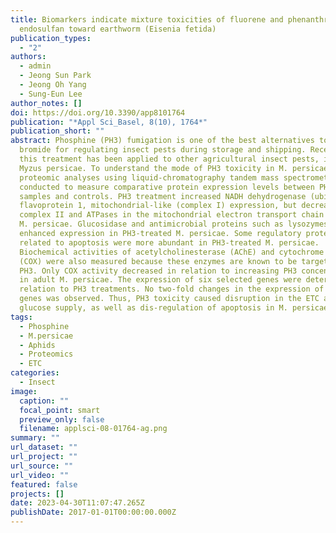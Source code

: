 ```yaml
---
title: Biomarkers indicate mixture toxicities of fluorene and phenanthrene with
  endosulfan toward earthworm (Eisenia fetida)
publication_types:
  - "2"
authors:
  - admin
  - Jeong Sun Park
  - Jeong Oh Yang
  - Sung-Eun Lee
author_notes: []
doi: https://doi.org/10.3390/app8101764
publication: "*Appl Sci_Basel, 8(10), 1764*"
publication_short: ""
abstract: Phosphine (PH3) fumigation is one of the best alternatives to methyl
  bromide for regulating insect pests during storage and shipping. Recently,
  this treatment has been applied to other agricultural insect pests, including
  Myzus persicae. To understand the mode of PH3 toxicity in M. persicae,
  proteomic analyses using liquid-chromatography tandem mass spectrometry were
  conducted to measure comparative protein expression levels between PH3-treated
  samples and controls. PH3 treatment increased NADH dehydrogenase (ubiquinone)
  flavoprotein 1, mitochondrial-like (complex I) expression, but decreased
  complex II and ATPases in the mitochondrial electron transport chain (ETC) of
  M. persicae. Glucosidase and antimicrobial proteins such as lysozymes showed
  enhanced expression in PH3-treated M. persicae. Some regulatory proteins
  related to apoptosis were more abundant in PH3-treated M. persicae.
  Biochemical activities of acetylcholinesterase (AChE) and cytochrome c oxidase
  (COX) were also measured because these enzymes are known to be targeted by
  PH3. Only COX activity decreased in relation to increasing PH3 concentrations
  in adult M. persicae. The expression of six selected genes were determined in
  relation to PH3 treatments. No two-fold changes in the expression of the six
  genes was observed. Thus, PH3 toxicity caused disruption in the ETC and
  glucose supply, as well as dis-regulation of apoptosis in M. persicae.
tags:
  - Phosphine
  - M.persicae
  - Aphids
  - Proteomics
  - ETC
categories:
  - Insect
image:
  caption: ""
  focal_point: smart
  preview_only: false
  filename: applsci-08-01764-ag.png
summary: ""
url_dataset: ""
url_project: ""
url_source: ""
url_video: ""
featured: false
projects: []
date: 2023-04-30T11:07:47.265Z
publishDate: 2017-01-01T00:00:00.000Z
---
```

